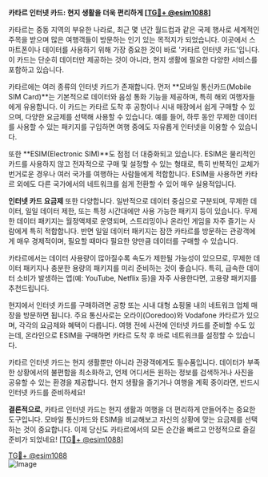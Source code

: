**카타르 인터넷 카드: 현지 생활을 더욱 편리하게 [[TG💪+ @esim1088](https://t.me/s/esim1088)]**

카타르는 중동 지역의 부유한 나라로, 최근 몇 년간 월드컵과 같은 국제 행사로 세계적인 주목을 받으며 많은 여행객들이 방문하는 인기 있는 목적지가 되었습니다. 이곳에서 스마트폰이나 데이터를 사용하기 위해 가장 중요한 것이 바로 '카타르 인터넷 카드'입니다. 이 카드는 단순히 데이터만 제공하는 것이 아니라, 현지 생활에 필요한 다양한 서비스를 포함하고 있습니다.

카타르에는 여러 종류의 인터넷 카드가 존재합니다. 먼저 **모바일 통신카드(Mobile SIM Card)**는 기본적으로 데이터와 음성 통화 기능을 제공하며, 특히 해외 여행자들에게 유용합니다. 이 카드는 카타르 도착 후 공항이나 시내 매장에서 쉽게 구매할 수 있으며, 다양한 요금제를 선택해 사용할 수 있습니다. 예를 들어, 하루 동안 무제한 데이터를 사용할 수 있는 패키지를 구입하면 여행 중에도 자유롭게 인터넷을 이용할 수 있습니다.

또한 **ESIM(Electronic SIM)**도 점점 더 대중화되고 있습니다. ESIM은 물리적인 카드를 사용하지 않고 전자적으로 구매 및 설정할 수 있는 형태로, 특히 반복적인 교체가 번거로운 경우나 여러 국가를 여행하는 사람들에게 적합합니다. ESIM을 사용하면 카타르 외에도 다른 국가에서의 네트워크를 쉽게 전환할 수 있어 매우 실용적입니다.

**인터넷 카드 요금제** 또한 다양합니다. 일반적으로 데이터 중심으로 구분되며, 무제한 데이터, 일일 데이터 제한, 또는 특정 시간대에만 사용 가능한 패키지 등이 있습니다. 무제한 데이터 패키지는 월정액제로 운영되며, 스트리밍이나 온라인 게임을 자주 즐기는 사람에게 특히 적합합니다. 반면 일일 데이터 패키지는 잠깐 카타르를 방문하는 관광객에게 매우 경제적이며, 필요할 때마다 필요한 양만큼 데이터를 구매할 수 있습니다.

카타르에서는 데이터 사용량이 많아질수록 속도가 제한될 가능성이 있으므로, 무제한 데이터 패키지나 충분한 용량의 패키지를 미리 준비하는 것이 좋습니다. 특히, 급속한 데이터 소비가 발생하는 앱(예: YouTube, Netflix 등)을 자주 사용한다면, 고용량 패키지를 추천드립니다.

현지에서 인터넷 카드를 구매하려면 공항 또는 시내 대형 쇼핑몰 내의 네트워크 업체 매장을 방문하면 됩니다. 주요 통신사로는 오라이(Ooredoo)와 Vodafone 카타르가 있으며, 각각의 요금제와 혜택이 다릅니다. 여행 전에 사전에 인터넷 카드를 준비할 수도 있는데, 온라인으로 ESIM을 구매하면 카타르 도착 후 바로 네트워크를 설정할 수 있습니다.

카타르 인터넷 카드는 현지 생활뿐만 아니라 관광객에게도 필수품입니다. 데이터가 부족한 상황에서의 불편함을 최소화하고, 언제 어디서든 원하는 정보를 검색하거나 사진을 공유할 수 있는 환경을 제공합니다. 현지 생활을 즐기거나 여행을 계획 중이라면, 반드시 인터넷 카드를 준비하세요!

**결론적으로**, 카타르 인터넷 카드는 현지 생활과 여행을 더 편리하게 만들어주는 중요한 도구입니다. 모바일 통신카드와 ESIM을 비교해보고 자신의 상황에 맞는 요금제를 선택하는 것이 중요합니다. 이제 당신도 카타르에서의 모든 순간을 빠르고 안정적으로 즐길 준비가 되었네요! [[TG💪+ @esim1088](https://t.me/s/esim1088)]

[TG💪+ @esim1088](https://t.me/s/esim1088)  
![Image](https://i.postimg.cc/Y0z9fWf4/image.png)